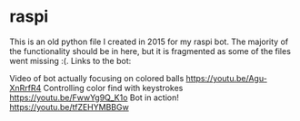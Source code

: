 # raspi

This is an old python file I created in 2015 for my raspi bot. The majority of the functionality should be in here, but it is fragmented as some of the files went missing :(. Links to the bot:

Video of bot actually focusing on colored balls https://youtu.be/Agu-XnRrfR4
Controlling color find with keystrokes https://youtu.be/FwwYg9Q_K1o
Bot in action! https://youtu.be/tfZEHYMBBGw

